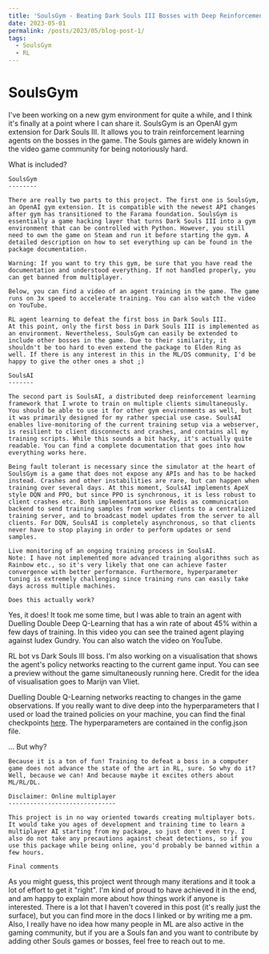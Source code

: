 ```yaml
---
title: 'SoulsGym - Beating Dark Souls III Bosses with Deep Reinforcement Learning'
date: 2023-05-01
permalink: /posts/2023/05/blog-post-1/
tags:
  - SoulsGym
  - RL
---
```


SoulsGym
========
I've been working on a new gym environment for quite a while, and I think it's finally at a point where I can share it. SoulsGym is an OpenAI gym extension for Dark Souls III. It allows you to train reinforcement learning agents on the bosses in the game. The Souls games are widely known in the video game community for being notoriously hard.

What is included?
~~~~~~~~~~~~~~~~~
SoulsGym
--------

There are really two parts to this project. The first one is SoulsGym, an OpenAI gym extension. It is compatible with the newest API changes after gym has transitioned to the Farama foundation. SoulsGym is essentially a game hacking layer that turns Dark Souls III into a gym environment that can be controlled with Python. However, you still need to own the game on Steam and run it before starting the gym. A detailed description on how to set everything up can be found in the package documentation.

Warning: If you want to try this gym, be sure that you have read the documentation and understood everything. If not handled properly, you can get banned from multiplayer.

Below, you can find a video of an agent training in the game. The game runs on 3x speed to accelerate training. You can also watch the video on YouTube.

RL agent learning to defeat the first boss in Dark Souls III.
At this point, only the first boss in Dark Souls III is implemented as an environment. Nevertheless, SoulsGym can easily be extended to include other bosses in the game. Due to their similarity, it shouldn't be too hard to even extend the package to Elden Ring as well. If there is any interest in this in the ML/DS community, I'd be happy to give the other ones a shot ;)

SoulsAI
-------

The second part is SoulsAI, a distributed deep reinforcement learning framework that I wrote to train on multiple clients simultaneously. You should be able to use it for other gym environments as well, but it was primarily designed for my rather special use case. SoulsAI enables live-monitoring of the current training setup via a webserver, is resilient to client disconnects and crashes, and contains all my training scripts. While this sounds a bit hacky, it's actually quite readable. You can find a complete documentation that goes into how everything works here.

Being fault tolerant is necessary since the simulator at the heart of SoulsGym is a game that does not expose any APIs and has to be hacked instead. Crashes and other instabilities are rare, but can happen when training over several days. At this moment, SoulsAI implements ApeX style DQN and PPO, but since PPO is synchronous, it is less robust to client crashes etc. Both implementations use Redis as communication backend to send training samples from worker clients to a centralized training server, and to broadcast model updates from the server to all clients. For DQN, SoulsAI is completely asynchronous, so that clients never have to stop playing in order to perform updates or send samples.

Live monitoring of an ongoing training process in SoulsAI.
Note: I have not implemented more advanced training algorithms such as Rainbow etc., so it's very likely that one can achieve faster convergence with better performance. Furthermore, hyperparameter tuning is extremely challenging since training runs can easily take days across multiple machines.

Does this actually work?
~~~~~~~~~~~~~~~~~~~~~~~~
Yes, it does! It took me some time, but I was able to train an agent with Duelling Double Deep Q-Learning that has a win rate of about 45% within a few days of training. In this video you can see the trained agent playing against Iudex Gundry. You can also watch the video on YouTube.

RL bot vs Dark Souls III boss.
I'm also working on a visualisation that shows the agent's policy networks reacting to the current game input. You can see a preview without the game simultaneously running here. Credit for the idea of visualisation goes to Marijn van Vliet.

Duelling Double Q-Learning networks reacting to changes in the game observations.
If you really want to dive deep into the hyperparameters that I used or load the trained policies on your machine, you can find the final checkpoints [here](https://drive.google.com/drive/folders/1cAK1TbY4e4HE4cxyAFEHRpj6MOgp5Zxe). The hyperparameters are contained in the config.json file.

... But why?
~~~~~~~~~~~~
Because it is a ton of fun! Training to defeat a boss in a computer game does not advance the state of the art in RL, sure. So why do it? Well, because we can! And because maybe it excites others about ML/RL/DL.

Disclaimer: Online multiplayer
------------------------------

This project is in no way oriented towards creating multiplayer bots. It would take you ages of development and training time to learn a multiplayer AI starting from my package, so just don't even try. I also do not take any precautions against cheat detections, so if you use this package while being online, you'd probably be banned within a few hours.

Final comments
~~~~~~~~~~~~~~
As you might guess, this project went through many iterations and it took a lot of effort to get it "right". I'm kind of proud to have achieved it in the end, and am happy to explain more about how things work if anyone is interested. There is a lot that I haven't covered in this post (it's really just the surface), but you can find more in the docs I linked or by writing me a pm. Also, I really have no idea how many people in ML are also active in the gaming community, but if you are a Souls fan and you want to contribute by adding other Souls games or bosses, feel free to reach out to me.

